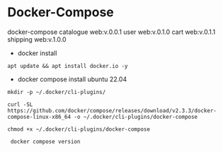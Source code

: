 # Docker-Compose
docker-compose
catalogue web:v.0.0.1
user  web:v.0.1.0
cart  web:v.0.1.1
shipping web:v.1.0.0

- docker install
```
apt update && apt install docker.io -y

```

- docker compose install ubuntu 22.04

```
mkdir -p ~/.docker/cli-plugins/

```

```
curl -SL https://github.com/docker/compose/releases/download/v2.3.3/docker-compose-linux-x86_64 -o ~/.docker/cli-plugins/docker-compose

```

```
chmod +x ~/.docker/cli-plugins/docker-compose
```

```
 docker compose version
 ```
 